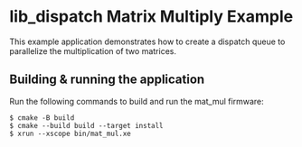 # lib_dispatch Matrix Multiply Example

This example application demonstrates how to create a dispatch queue to parallelize the multiplication of two matrices.

## Building & running the application

Run the following commands to build and run the mat_mul firmware:

    $ cmake -B build
    $ cmake --build build --target install
    $ xrun --xscope bin/mat_mul.xe

